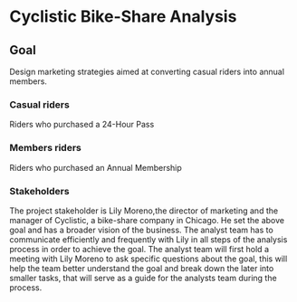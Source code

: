 # Cyclistic Bike-Share Analysis

## Goal 
Design marketing strategies aimed at converting casual riders into annual members.

### Casual riders
Riders who purchased a 24-Hour Pass

### Members riders
Riders who purchased an Annual Membership

### Stakeholders 
The project stakeholder is Lily Moreno,the director of marketing and the manager of Cyclistic, a bike-share company in Chicago. He set the above goal and has a broader vision of the business. The analyst team has to communicate efficiently and frequently with Lily in all steps of the analysis process in order to achieve the goal.
The analyst team will first hold a meeting with Lily Moreno to ask specific questions about the goal, this will help the team better understand the goal and break down the later into smaller tasks, that will serve as a guide for the analysts team during the process.
